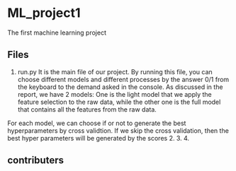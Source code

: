 # ML_project1
The first machine learning project
## Files
1. run.py
It is the main file of our project. By running this file, you can choose different models and different processes by the answer 0/1 from the keyboard to the demand asked in the console. As discussed in the report, we have 2 models: One is the light model that we apply the feature selection to the raw data, while the other one is the full model that contains all the features from the raw data. 

For each model, we can choose if or not to generate the best hyperparameters by cross validtion. If we skip the cross validation, then the best hyper parameters will be generated by the scores 
2.
3.
4.

## contributers
